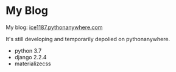 # My Blog
My blog: [ice1187.pythonanywhere.com](https://ice1187.pythonanywhere.com)

It's still developing and temporarily depolied on pythonanywhere.

- python 3.7
- django 2.2.4
- materializecss
